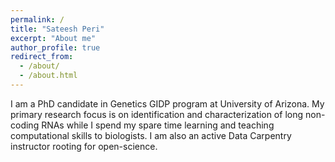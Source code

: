 ```yaml
---
permalink: /
title: "Sateesh Peri"
excerpt: "About me"
author_profile: true
redirect_from:
  - /about/
  - /about.html
---
```


I am a PhD candidate in Genetics GIDP program at University of Arizona. My primary research focus is on identification and characterization of long non-coding RNAs while I spend my spare time learning and teaching computational skills to biologists. I am also an active Data Carpentry instructor rooting for open-science.
